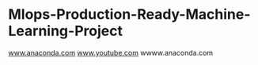 # Mlops-Production-Ready-Machine-Learning-Project
www.anaconda.com
www.youtube.com
wwww.anaconda.com